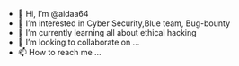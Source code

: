 - 👋 Hi, I’m @aidaa64
- 👀 I’m interested in Cyber Security,Blue team, Bug-bounty
- 🌱 I’m currently learning all about ethical hacking
- 💞️ I’m looking to collaborate on ...
- 📫 How to reach me ...

<!---
aidaa64/aidaa64 is a ✨ special ✨ repository because its `README.md` (this file) appears on your GitHub profile.
You can click the Preview link to take a look at your changes.
--->
